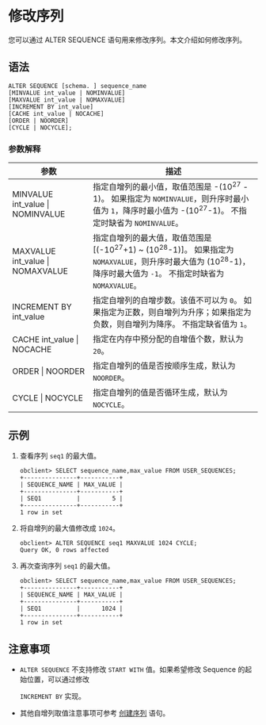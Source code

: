 # 修改序列

您可以通过 ALTER SEQUENCE 语句用来修改序列。本文介绍如何修改序列。

## 语法

```unknow
ALTER SEQUENCE [schema. ] sequence_name
[MINVALUE int_value | NOMINVALUE]
[MAXVALUE int_value | NOMAXVALUE]
[INCREMENT BY int_value]
[CACHE int_value | NOCACHE]
[ORDER | NOORDER]
[CYCLE | NOCYCLE];
```

### 参数解释

|                参数                |                                                                           描述                                                                            |
|----------------------------------|---------------------------------------------------------------------------------------------------------------------------------------------------------|
| MINVALUE int_value \| NOMINVALUE | 指定自增列的最小值，取值范围是 -(10<sup>27</sup> - 1)。 如果指定为 `NOMINVALUE`，则升序时最小值为 `1`，降序时最小值为 -(10<sup>27</sup>-1)。 不指定时缺省为 `NOMINVALUE`。               |
| MAXVALUE int_value \| NOMAXVALUE | 指定自增列的最大值，取值范围是 [(-10<sup>27</sup>+1) ~ (10<sup>28</sup>-1)\]。 如果指定为 `NOMAXVALUE`，则升序时最大值为 (10<sup>28</sup>-1)，降序时最大值为 `-1`。 不指定时缺省为 `NOMAXVALUE`。 |
| INCREMENT BY int_value           | 指定自增列的自增步数。该值不可以为 `0`。 如果指定为正数，则自增列为升序；如果指定为负数，则自增列为降序。 不指定缺省值为 `1`。                                                    |
| CACHE int_value \| NOCACHE       | 指定在内存中预分配的自增值个数，默认为 `20`。                                                                                                                               |
| ORDER \| NOORDER                 | 指定自增列的值是否按顺序生成，默认为 `NOORDER`。                                                                                                                           |
| CYCLE \| NOCYCLE                 | 指定自增列的值是否循环生成，默认为 `NOCYCLE`。                                                                                                                            |

## 示例

1. 查看序列 `seq1` 的最大值。

   ```unknow
   obclient> SELECT sequence_name,max_value FROM USER_SEQUENCES;
   +---------------+-----------+
   | SEQUENCE_NAME | MAX_VALUE |
   +---------------+-----------+
   | SEQ1          |         5 |
   +---------------+-----------+
   1 row in set
   ```

2. 将自增列的最大值修改成 `1024`。

   ```unknow
   obclient> ALTER SEQUENCE seq1 MAXVALUE 1024 CYCLE;
   Query OK, 0 rows affected
   ```

3. 再次查询序列 `seq1` 的最大值。

   ```unknow
   obclient> SELECT sequence_name,max_value FROM USER_SEQUENCES;
   +---------------+-----------+
   | SEQUENCE_NAME | MAX_VALUE |
   +---------------+-----------+
   | SEQ1          |      1024 |
   +---------------+-----------+
   1 row in set
   ```

## 注意事项

* `ALTER SEQUENCE` 不支持修改 `START WITH` 值。如果希望修改 Sequence 的起始位置，可以通过修改

  `INCREMENT BY` 实现。
  
* 其他自增列取值注意事项可参考 [创建序列](02.create-sequence.md) 语句。
